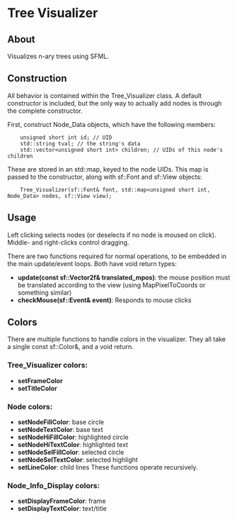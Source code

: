 # Tree Visualizer
## About
Visualizes n-ary trees using SFML.

## Construction
All behavior is contained within the Tree_Visualizer class. A default constructor is included, but the only way to actually add nodes is through the complete constructor.

First, construct Node_Data objects, which have the following members:
```
	unsigned short int id; // UID
	std::string tval; // the string's data
	std::vector<unsigned short int> children; // UIDs of this node's children
```
These are stored in an std::map, keyed to the node UIDs. This map is passed to the constructor, along with sf::Font and sf::View objects:

```
	Tree_Visualizer(sf::Font& font, std::map<unsigned short int, Node_Data> nodes, sf::View view);
```

## Usage
Left clicking selects nodes (or deselects if no node is moused on click). Middle- and right-clicks control dragging.

There are two functions required for normal operations, to be embedded in the main update/event loops. Both have void return types:
- **update(const sf::Vector2f& translated_mpos)**: the mouse position must be translated according to the view (using MapPixelToCoords or something similar)
- **checkMouse(sf::Event& event)**: Responds to mouse clicks

## Colors
There are multiple functions to handle colors in the visualizer. They all take a single const sf::Color&, and a void return.

### Tree_Visualizer colors:
- **setFrameColor**
- **setTitleColor**

### Node colors:
- **setNodeFillColor**: base circle
- **setNodeTextColor**: base text
- **setNodeHiFillColor**: highlighted circle
- **setNodeHiTextColor**: highlighted text
- **setNodeSelFillColor**: selected circle
- **setNodeSelTextColor**: selected highlight
- **setLineColor**: child lines
These functions operate recursively.

### Node_Info_Display colors:
- **setDisplayFrameColor**: frame
- **setDisplayTextColor**: text/title